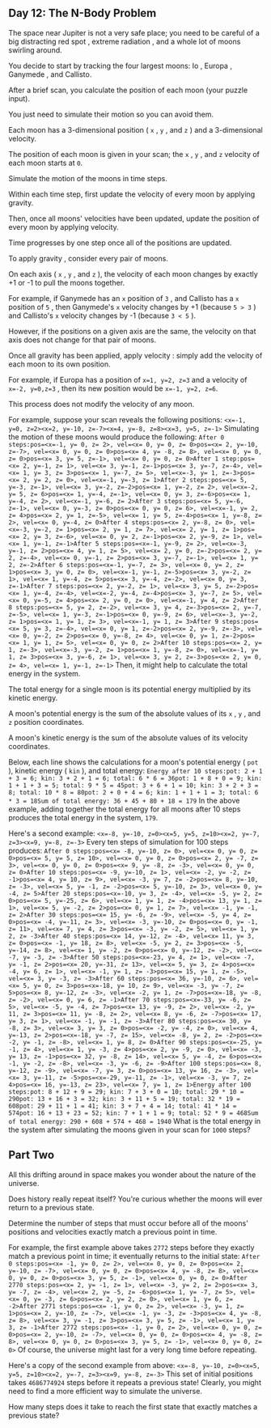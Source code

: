 ## Day 12: The N-Body Problem

 The space near Jupiter is not a very safe place; you need to be careful of a big distracting red spot , extreme radiation , and a whole lot of moons swirling around.

You decide to start by tracking the four largest moons: Io , Europa , Ganymede , and Callisto.

After a brief scan, you calculate the position of each moon (your puzzle input).

You just need to simulate their motion so you can avoid them.

Each moon has a 3-dimensional position ( ` x ` , ` y ` , and ` z ` ) and a 3-dimensional velocity.

The position of each moon is given in your scan; the ` x ` , ` y ` , and ` z ` velocity of each moon starts at ` 0 `.

Simulate the motion of the moons in time steps.

Within each time step, first update the velocity of every moon by applying gravity.

Then, once all moons' velocities have been updated, update the position of every moon by applying velocity.

Time progresses by one step once all of the positions are updated.

To apply gravity , consider every pair of moons.

On each axis ( ` x ` , ` y ` , and ` z ` ), the velocity of each moon changes by exactly +1 or -1 to pull the moons together.

For example, if Ganymede has an ` x ` position of ` 3 ` , and Callisto has a ` x ` position of ` 5 ` , then Ganymede's ` x ` velocity changes by +1 (because ` 5 > 3 ` ) and Callisto's ` x ` velocity changes by -1 (because ` 3 < 5 ` ).

However, if the positions on a given axis are the same, the velocity on that axis does not change for that pair of moons.

Once all gravity has been applied, apply velocity : simply add the velocity of each moon to its own position.

For example, if Europa has a position of ` x=1, y=2, z=3 ` and a velocity of ` x=-2, y=0,z=3 ` , then its new position would be ` x=-1, y=2, z=6 `.

This process does not modify the velocity of any moon.

For example, suppose your scan reveals the following positions: ` <x=-1, y=0, z=2><x=2, y=-10, z=-7><x=4, y=-8, z=8><x=3, y=5, z=-1> ` Simulating the motion of these moons would produce the following: ` After 0 steps:pos=<x=-1, y= 0, z= 2>, vel=<x= 0, y= 0, z= 0>pos=<x= 2, y=-10, z=-7>, vel=<x= 0, y= 0, z= 0>pos=<x= 4, y= -8, z= 8>, vel=<x= 0, y= 0, z= 0>pos=<x= 3, y= 5, z=-1>, vel=<x= 0, y= 0, z= 0>After 1 step:pos=<x= 2, y=-1, z= 1>, vel=<x= 3, y=-1, z=-1>pos=<x= 3, y=-7, z=-4>, vel=<x= 1, y= 3, z= 3>pos=<x= 1, y=-7, z= 5>, vel=<x=-3, y= 1, z=-3>pos=<x= 2, y= 2, z= 0>, vel=<x=-1, y=-3, z= 1>After 2 steps:pos=<x= 5, y=-3, z=-1>, vel=<x= 3, y=-2, z=-2>pos=<x= 1, y=-2, z= 2>, vel=<x=-2, y= 5, z= 6>pos=<x= 1, y=-4, z=-1>, vel=<x= 0, y= 3, z=-6>pos=<x= 1, y=-4, z= 2>, vel=<x=-1, y=-6, z= 2>After 3 steps:pos=<x= 5, y=-6, z=-1>, vel=<x= 0, y=-3, z= 0>pos=<x= 0, y= 0, z= 6>, vel=<x=-1, y= 2, z= 4>pos=<x= 2, y= 1, z=-5>, vel=<x= 1, y= 5, z=-4>pos=<x= 1, y=-8, z= 2>, vel=<x= 0, y=-4, z= 0>After 4 steps:pos=<x= 2, y=-8, z= 0>, vel=<x=-3, y=-2, z= 1>pos=<x= 2, y= 1, z= 7>, vel=<x= 2, y= 1, z= 1>pos=<x= 2, y= 3, z=-6>, vel=<x= 0, y= 2, z=-1>pos=<x= 2, y=-9, z= 1>, vel=<x= 1, y=-1, z=-1>After 5 steps:pos=<x=-1, y=-9, z= 2>, vel=<x=-3, y=-1, z= 2>pos=<x= 4, y= 1, z= 5>, vel=<x= 2, y= 0, z=-2>pos=<x= 2, y= 2, z=-4>, vel=<x= 0, y=-1, z= 2>pos=<x= 3, y=-7, z=-1>, vel=<x= 1, y= 2, z=-2>After 6 steps:pos=<x=-1, y=-7, z= 3>, vel=<x= 0, y= 2, z= 1>pos=<x= 3, y= 0, z= 0>, vel=<x=-1, y=-1, z=-5>pos=<x= 3, y=-2, z= 1>, vel=<x= 1, y=-4, z= 5>pos=<x= 3, y=-4, z=-2>, vel=<x= 0, y= 3, z=-1>After 7 steps:pos=<x= 2, y=-2, z= 1>, vel=<x= 3, y= 5, z=-2>pos=<x= 1, y=-4, z=-4>, vel=<x=-2, y=-4, z=-4>pos=<x= 3, y=-7, z= 5>, vel=<x= 0, y=-5, z= 4>pos=<x= 2, y= 0, z= 0>, vel=<x=-1, y= 4, z= 2>After 8 steps:pos=<x= 5, y= 2, z=-2>, vel=<x= 3, y= 4, z=-3>pos=<x= 2, y=-7, z=-5>, vel=<x= 1, y=-3, z=-1>pos=<x= 0, y=-9, z= 6>, vel=<x=-3, y=-2, z= 1>pos=<x= 1, y= 1, z= 3>, vel=<x=-1, y= 1, z= 3>After 9 steps:pos=<x= 5, y= 3, z=-4>, vel=<x= 0, y= 1, z=-2>pos=<x= 2, y=-9, z=-3>, vel=<x= 0, y=-2, z= 2>pos=<x= 0, y=-8, z= 4>, vel=<x= 0, y= 1, z=-2>pos=<x= 1, y= 1, z= 5>, vel=<x= 0, y= 0, z= 2>After 10 steps:pos=<x= 2, y= 1, z=-3>, vel=<x=-3, y=-2, z= 1>pos=<x= 1, y=-8, z= 0>, vel=<x=-1, y= 1, z= 3>pos=<x= 3, y=-6, z= 1>, vel=<x= 3, y= 2, z=-3>pos=<x= 2, y= 0, z= 4>, vel=<x= 1, y=-1, z=-1> ` Then, it might help to calculate the total energy in the system.

The total energy for a single moon is its potential energy multiplied by its kinetic energy.

A moon's potential energy is the sum of the absolute values of its ` x ` , ` y ` , and ` z ` position coordinates.

A moon's kinetic energy is the sum of the absolute values of its velocity coordinates.

Below, each line shows the calculations for a moon's potential energy ( ` pot ` ), kinetic energy ( ` kin ` ), and total energy: ` Energy after 10 steps:pot: 2 + 1 + 3 = 6; kin: 3 + 2 + 1 = 6; total: 6 * 6 = 36pot: 1 + 8 + 0 = 9; kin: 1 + 1 + 3 = 5; total: 9 * 5 = 45pot: 3 + 6 + 1 = 10; kin: 3 + 2 + 3 = 8; total: 10 * 8 = 80pot: 2 + 0 + 4 = 6; kin: 1 + 1 + 1 = 3; total: 6 * 3 = 18Sum of total energy: 36 + 45 + 80 + 18 = 179 ` In the above example, adding together the total energy for all moons after 10 steps produces the total energy in the system, ` 179 `.

Here's a second example: ` <x=-8, y=-10, z=0><x=5, y=5, z=10><x=2, y=-7, z=3><x=9, y=-8, z=-3> ` Every ten steps of simulation for 100 steps produces: ` After 0 steps:pos=<x= -8, y=-10, z= 0>, vel=<x= 0, y= 0, z= 0>pos=<x= 5, y= 5, z= 10>, vel=<x= 0, y= 0, z= 0>pos=<x= 2, y= -7, z= 3>, vel=<x= 0, y= 0, z= 0>pos=<x= 9, y= -8, z= -3>, vel=<x= 0, y= 0, z= 0>After 10 steps:pos=<x= -9, y=-10, z= 1>, vel=<x= -2, y= -2, z= -1>pos=<x= 4, y= 10, z= 9>, vel=<x= -3, y= 7, z= -2>pos=<x= 8, y=-10, z= -3>, vel=<x= 5, y= -1, z= -2>pos=<x= 5, y=-10, z= 3>, vel=<x= 0, y= -4, z= 5>After 20 steps:pos=<x=-10, y= 3, z= -4>, vel=<x= -5, y= 2, z= 0>pos=<x= 5, y=-25, z= 6>, vel=<x= 1, y= 1, z= -4>pos=<x= 13, y= 1, z= 1>, vel=<x= 5, y= -2, z= 2>pos=<x= 0, y= 1, z= 7>, vel=<x= -1, y= -1, z= 2>After 30 steps:pos=<x= 15, y= -6, z= -9>, vel=<x= -5, y= 4, z= 0>pos=<x= -4, y=-11, z= 3>, vel=<x= -3, y=-10, z= 0>pos=<x= 0, y= -1, z= 11>, vel=<x= 7, y= 4, z= 3>pos=<x= -3, y= -2, z= 5>, vel=<x= 1, y= 2, z= -3>After 40 steps:pos=<x= 14, y=-12, z= -4>, vel=<x= 11, y= 3, z= 0>pos=<x= -1, y= 18, z= 8>, vel=<x= -5, y= 2, z= 3>pos=<x= -5, y=-14, z= 8>, vel=<x= 1, y= -2, z= 0>pos=<x= 0, y=-12, z= -2>, vel=<x= -7, y= -3, z= -3>After 50 steps:pos=<x=-23, y= 4, z= 1>, vel=<x= -7, y= -1, z= 2>pos=<x= 20, y=-31, z= 13>, vel=<x= 5, y= 3, z= 4>pos=<x= -4, y= 6, z= 1>, vel=<x= -1, y= 1, z= -3>pos=<x= 15, y= 1, z= -5>, vel=<x= 3, y= -3, z= -3>After 60 steps:pos=<x= 36, y=-10, z= 6>, vel=<x= 5, y= 0, z= 3>pos=<x=-18, y= 10, z= 9>, vel=<x= -3, y= -7, z= 5>pos=<x= 8, y=-12, z= -3>, vel=<x= -2, y= 1, z= -7>pos=<x=-18, y= -8, z= -2>, vel=<x= 0, y= 6, z= -1>After 70 steps:pos=<x=-33, y= -6, z= 5>, vel=<x= -5, y= -4, z= 7>pos=<x= 13, y= -9, z= 2>, vel=<x= -2, y= 11, z= 3>pos=<x= 11, y= -8, z= 2>, vel=<x= 8, y= -6, z= -7>pos=<x= 17, y= 3, z= 1>, vel=<x= -1, y= -1, z= -3>After 80 steps:pos=<x= 30, y= -8, z= 3>, vel=<x= 3, y= 3, z= 0>pos=<x= -2, y= -4, z= 0>, vel=<x= 4, y=-13, z= 2>pos=<x=-18, y= -7, z= 15>, vel=<x= -8, y= 2, z= -2>pos=<x= -2, y= -1, z= -8>, vel=<x= 1, y= 8, z= 0>After 90 steps:pos=<x=-25, y= -1, z= 4>, vel=<x= 1, y= -3, z= 4>pos=<x= 2, y= -9, z= 0>, vel=<x= -3, y= 13, z= -1>pos=<x= 32, y= -8, z= 14>, vel=<x= 5, y= -4, z= 6>pos=<x= -1, y= -2, z= -8>, vel=<x= -3, y= -6, z= -9>After 100 steps:pos=<x= 8, y=-12, z= -9>, vel=<x= -7, y= 3, z= 0>pos=<x= 13, y= 16, z= -3>, vel=<x= 3, y=-11, z= -5>pos=<x=-29, y=-11, z= -1>, vel=<x= -3, y= 7, z= 4>pos=<x= 16, y=-13, z= 23>, vel=<x= 7, y= 1, z= 1>Energy after 100 steps:pot: 8 + 12 + 9 = 29; kin: 7 + 3 + 0 = 10; total: 29 * 10 = 290pot: 13 + 16 + 3 = 32; kin: 3 + 11 + 5 = 19; total: 32 * 19 = 608pot: 29 + 11 + 1 = 41; kin: 3 + 7 + 4 = 14; total: 41 * 14 = 574pot: 16 + 13 + 23 = 52; kin: 7 + 1 + 1 = 9; total: 52 * 9 = 468Sum of total energy: 290 + 608 + 574 + 468 = 1940 ` What is the total energy in the system after simulating the moons given in your scan for ` 1000 ` steps? 

## Part Two

 All this drifting around in space makes you wonder about the nature of the universe.

Does history really repeat itself? You're curious whether the moons will ever return to a previous state.

Determine the number of steps that must occur before all of the moons' positions and velocities exactly match a previous point in time.

For example, the first example above takes ` 2772 ` steps before they exactly match a previous point in time; it eventually returns to the initial state: ` After 0 steps:pos=<x= -1, y= 0, z= 2>, vel=<x= 0, y= 0, z= 0>pos=<x= 2, y=-10, z= -7>, vel=<x= 0, y= 0, z= 0>pos=<x= 4, y= -8, z= 8>, vel=<x= 0, y= 0, z= 0>pos=<x= 3, y= 5, z= -1>, vel=<x= 0, y= 0, z= 0>After 2770 steps:pos=<x= 2, y= -1, z= 1>, vel=<x= -3, y= 2, z= 2>pos=<x= 3, y= -7, z= -4>, vel=<x= 2, y= -5, z= -6>pos=<x= 1, y= -7, z= 5>, vel=<x= 0, y= -3, z= 6>pos=<x= 2, y= 2, z= 0>, vel=<x= 1, y= 6, z= -2>After 2771 steps:pos=<x= -1, y= 0, z= 2>, vel=<x= -3, y= 1, z= 1>pos=<x= 2, y=-10, z= -7>, vel=<x= -1, y= -3, z= -3>pos=<x= 4, y= -8, z= 8>, vel=<x= 3, y= -1, z= 3>pos=<x= 3, y= 5, z= -1>, vel=<x= 1, y= 3, z= -1>After 2772 steps:pos=<x= -1, y= 0, z= 2>, vel=<x= 0, y= 0, z= 0>pos=<x= 2, y=-10, z= -7>, vel=<x= 0, y= 0, z= 0>pos=<x= 4, y= -8, z= 8>, vel=<x= 0, y= 0, z= 0>pos=<x= 3, y= 5, z= -1>, vel=<x= 0, y= 0, z= 0> ` Of course, the universe might last for a very long time before repeating.

Here's a copy of the second example from above: ` <x=-8, y=-10, z=0><x=5, y=5, z=10><x=2, y=-7, z=3><x=9, y=-8, z=-3> ` This set of initial positions takes ` 4686774924 ` steps before it repeats a previous state! Clearly, you might need to find a more efficient way to simulate the universe.

How many steps does it take to reach the first state that exactly matches a previous state? 
